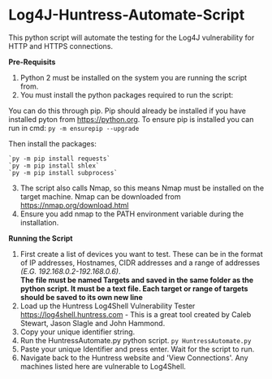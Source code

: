# Log4J-Huntress-Automate-Script
This python script will automate the testing for the Log4J vulnerability for HTTP and HTTPS connections.

**Pre-Requisits**

1. Python 2 must be installed on the system you are running the script from.
2. You must install the python packages required to run the script:

  You can do this through pip. Pip should already be installed if you have installed pyton from https://python.org.
  To ensure pip is installed you can run in cmd:
    `py -m ensurepip --upgrade`
  
  Then install the packages:
  
    `py -m pip install requests`
    `py -m pip install shlex`
    `py -m pip install subprocess`
    
 3. The script also calls Nmap, so this means Nmap must be installed on the target machine. Nmap can be downloaded from https://nmap.org/download.html
 4. Ensure you add nmap to the PATH environment variable during the installation.

**Running the Script**

1. First create a list of devices you want to test. These can be in the format of IP addresses, Hostnames, CIDR addresses and a range of addresses _(E.G. 192.168.0.2-192.168.0.6)_.  
**The file must be named Targets and saved in the same folder as the python script. It must be a text file. Each target or range of targets should be saved to its own new line**
3. Load up the Huntress Log4Shell Vulnerability Tester https://log4shell.huntress.com - This is a great tool created by Caleb Stewart, Jason Slagle and John Hammond.
4. Copy your unique identifier string.
5. Run the HuntressAutomate.py python script.
    `py HuntressAutomate.py`
5. Paste your unique Identifier and press enter. Wait for the script to run.
6. Navigate back to the Huntress website and 'View Connections'. Any machines listed here are vulnerable to Log4Shell.  
